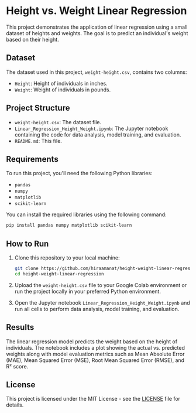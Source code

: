 # Height vs. Weight Linear Regression

This project demonstrates the application of linear regression using a small dataset of heights and weights. The goal is to predict an individual's weight based on their height.

## Dataset

The dataset used in this project, `weight-height.csv`, contains two columns:

- `Height`: Height of individuals in inches.
- `Weight`: Weight of individuals in pounds.

## Project Structure

- `weight-height.csv`: The dataset file.
- `Linear_Regression_Height_Weight.ipynb`: The Jupyter notebook containing the code for data analysis, model training, and evaluation.
- `README.md`: This file.

## Requirements

To run this project, you'll need the following Python libraries:

- `pandas`
- `numpy`
- `matplotlib`
- `scikit-learn`

You can install the required libraries using the following command:

```bash
pip install pandas numpy matplotlib scikit-learn
```

## How to Run

1. Clone this repository to your local machine:

   ```bash
   git clone https://github.com/hiraamanat/height-weight-linear-regression.git
   cd height-weight-linear-regression
   ```

2. Upload the `weight-height.csv` file to your Google Colab environment or run the project locally in your preferred Python environment.

3. Open the Jupyter notebook `Linear_Regression_Height_Weight.ipynb` and run all cells to perform data analysis, model training, and evaluation.

## Results

The linear regression model predicts the weight based on the height of individuals. The notebook includes a plot showing the actual vs. predicted weights along with model evaluation metrics such as Mean Absolute Error (MAE), Mean Squared Error (MSE), Root Mean Squared Error (RMSE), and R² score.

## License

This project is licensed under the MIT License - see the [LICENSE](LICENSE) file for details.

